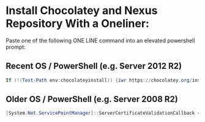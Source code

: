 # Install Chocolatey and Nexus Repository With a Oneliner:

Paste one of the following ONE LINE command into an elevated powershell prompt:

## Recent OS / PowerShell (e.g. Server 2012 R2)

```powershell
If (!(Test-Path env:chocolateyinstall)) {iwr https://chocolatey.org/install.ps1 -UseBasicParsing | iex} ; cinst -y nexus-repository
```

## Older OS / PowerShell (e.g. Server 2008 R2)

```powershell
[System.Net.ServicePointManager]::ServerCertificateValidationCallback = {[bool]1};set-executionpolicy RemoteSigned -Force -EA 'SilentlyContinue';iex ((new-object net.webclient).DownloadString('https://raw.githubusercontent.com/DarwinJS/ChocoPackages/master/nexus-repository/InstallChoco_and_nexus-repository.ps1'))
```
